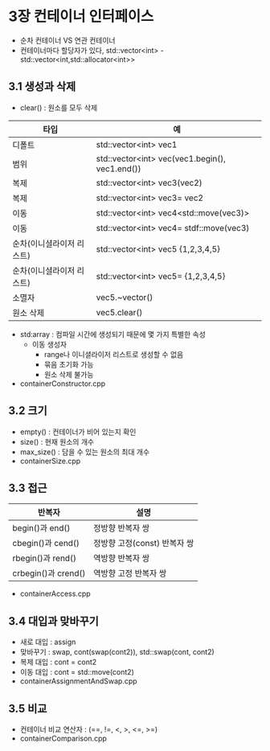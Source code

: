 # 3장 컨테이너 인터페이스
- 순차 컨테이너 VS 연관 컨테이너
- 컨테이너마다 할당자가 있다, std::vector&lt;int&gt; - std::vector&lt;int,std::allocator&lt;int&gt;&gt;

## 3.1 생성과 삭제
- clear() : 원소를 모두 삭제

|타입|예|
|------|---|
|디폴트|std::vector&lt;int&gt; vec1|
|범위|std::vector&lt;int&gt; vec(vec1.begin(), vec1.end())|
|복제|std::vector&lt;int&gt; vec3(vec2)|
|복제|std::vector&lt;int&gt; vec3= vec2|
|이동|std::vector&lt;int&gt; vec4&lt;std::move(vec3)&gt;|
|이동|std::vector&lt;int&gt; vec4= stdf::move(vec3)|
|순차(이니셜라이저 리스트)|std::vector&lt;int> vec5 {1,2,3,4,5}|
|순차(이니셜라이저 리스트)|std::vector&lt;int&gt; vec5= {1,2,3,4,5}|
|소멸자|vec5.~vector()|
|원소 삭제|vec5.clear()|

- std:array : 컴파일 시간에 생성되기 때문에 몇 가지 특별한 속성
    - 이동 생성자
        - range나 이니셜라이저 리스트로 생성할 수 없음
        - 묶음 초기화 가능
        - 원소 삭제 불가능
- containerConstructor.cpp    

## 3.2 크기
- empty() : 컨테이너가 비어 있는지 확인
- size() : 현재 원소의 개수
- max_size() : 담을 수 있는 원소의 최대 개수
- containerSize.cpp

## 3.3 접근
|반복자|설명|
|------|---|
|begin()과 end()|정방향 반복자 쌍|
|cbegin()과 cend()|정방향 고정(const) 반복자 쌍|
|rbegin()과 rend()|역방향 반복자 쌍|
|crbegin()과 crend()|역방향 고정 반복자 쌍|
- containerAccess.cpp

## 3.4 대입과 맞바꾸기
- 새로 대입 : assign
- 맞바꾸기 : swap, cont(swap(cont2)), std::swap(cont, cont2)
- 복제 대입 : cont = cont2
- 이동 대입 : cont = std::move(cont2)
- containerAssignmentAndSwap.cpp

## 3.5 비교
- 컨테이너 비교 연산자 : (==, !=, <, >, <=, >=)
- containerComparison.cpp